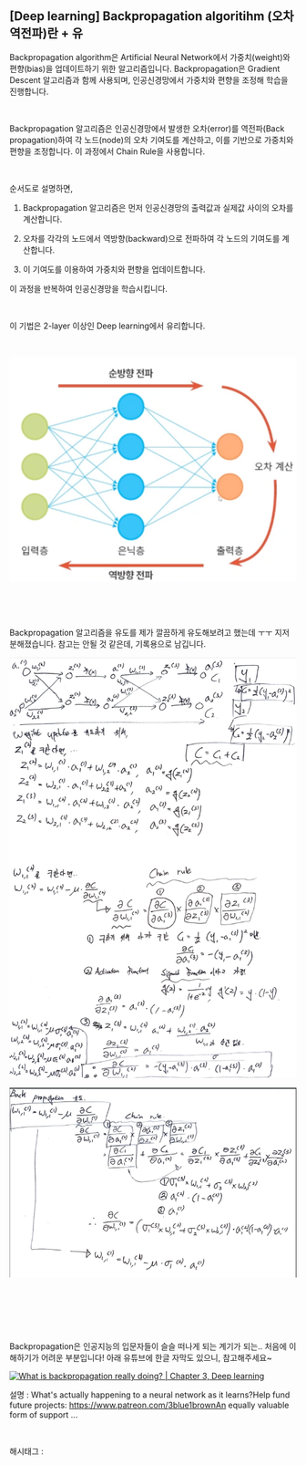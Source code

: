 ## [Deep learning] Backpropagation algoritihm (오차역전파)란 + 유

Backpropagation algorithm은 Artificial Neural Network에서 가중치(weight)와 편향(bias)을 업데이트하기 위한 알고리즘입니다. Backpropagation은 Gradient Descent 알고리즘과 함께 사용되며, 인공신경망에서 가중치와 편향을 조정해 학습을 진행합니다.

​

Backpropagation 알고리즘은 인공신경망에서 발생한 오차(error)를 역전파(Back propagation)하여 각 노드(node)의 오차 기여도를 계산하고, 이를 기반으로 가중치와 편향을 조정합니다. 이 과정에서 Chain Rule을 사용합니다.

​

순서도로 설명하면,

1. Backpropagation 알고리즘은 먼저 인공신경망의 출력값과 실제값 사이의 오차를 계산합니다. 

2. 오차를 각각의 노드에서 역방향(backward)으로 전파하여 각 노드의 기여도를 계산합니다.

3. 이 기여도를 이용하여 가중치와 편향을 업데이트합니다.

이 과정을 반복하여 인공신경망을 학습시킵니다.

​

이 기법은 2-layer 이상인 Deep learning에서 유리합니다.

​

![0](./asset/0.png)

​

​

Backpropagation 알고리즘을 유도를 제가 깔끔하게 유도해보려고 했는데 ㅜㅜ 지저분해졌습니다. 참고는 안될 것 같은데, 기록용으로 남깁니다.

![1](./asset/1.png)

![2](./asset/2.png)

​

​

​

Backpropagation은 인공지능의 입문자들이 슬슬 떠나게 되는 계기가 되는.. 처음에 이해하기가 어려운 부분입니다! 아래 유튜브에 한글 자막도 있으니, 참고해주세요~

[![What is backpropagation really doing? | Chapter 3, Deep learning](https://i.ytimg.com/vi/Ilg3gGewQ5U/hqdefault.jpg)](https://youtu.be/Ilg3gGewQ5U)

설명 : What's actually happening to a neural network as it learns?Help fund future projects: https://www.patreon.com/3blue1brownAn equally valuable form of support ...

​

 해시태그 : 